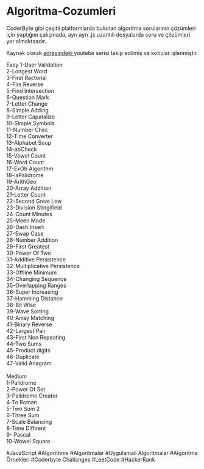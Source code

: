 # Algoritma-Cozumleri

CoderByte gibi çeşitli platformlarda bulunan algoritma sorularının çözümleri için yaptığım çalışmada, ayrı ayrı .js uzantılı dosyalarda soru ve çözümleri yer almaktaadır.

Kaynak olarak <a href="https://www.youtube.com/watch?v=AkeYDf5P54E&list=PL0Au88Qum4UmiN0WHD6NKrZNpQqiUwwqe"> adresindeki <a/>youtebe serisi takip edilmiş ve konular işlenmiştir.


Easy 
1-User Validation <br>
2-Longest Word <br>
3-First Ractorial <br>
4-Firs Reverse <br>
5-Find Intersection  <br>
6-Question Mark <br>
7-Letter Change <br>
8-Simple Adding <br>
9-Letter Capatalize <br>
10-Simple Symbols <br>
11-Number Chec <br>
12-Time Converter <br>
13-Alphabet Soup <br>
14-abCheck <br>
15-Vowel Count <br>
16-Word Count <br>
17-ExOh Algorithm  <br>
18-isPalidrome <br>
19-ArithGeo <br>
20-Array Addition  <br>
21-Letter Count <br>
22-Second Great Low <br>
23-Division Stingifield <br>
24-Count Minutes <br>
25-Meen Mode <br>
26-Dash Insert <br>
27-Swap Case <br>
28-Number Addition <br>
29-First Greatest <br>
30-Power Of Two <br>
31-Additive Persistence <br>
32-Multiplicative Persistence <br>
33-Offline Minimum <br>
34-Changing Sequence <br>
35-Overlapping Ranges <br>
36-Super Increasing <br>
37-Hamming Distance <br>
38-Bit Wise <br>
39-Wave Sorting <br>
40-Array Matching <br>
41-Binary Reverse <br>
42-Largest Pair <br>
43-First Non Repeating <br>
44-Two Sums <br>
45-Product digits <br>
46-Duplicate  <br>
47-Valid Anagram  <br> <br>
Medium <br>
1-Palidrome  <br>
2-Power Of Set <br>
3-Palidrome Creator <br>
4-To Roman <br>
5-Two Sum 2 <br>
6-Three Sum <br>
7-Scale Balancing <br>
8-Time Diffirent <br>
9- Pascal  <br>
10-Wowel Square  <br>



#JavaScript
#Algorithms
#Algoritmalar
#Uygulamalı Algoritmalar
#Algoritma Örnekleri
#Coderbyte Challanges
#LeetCode
#HackerRank

